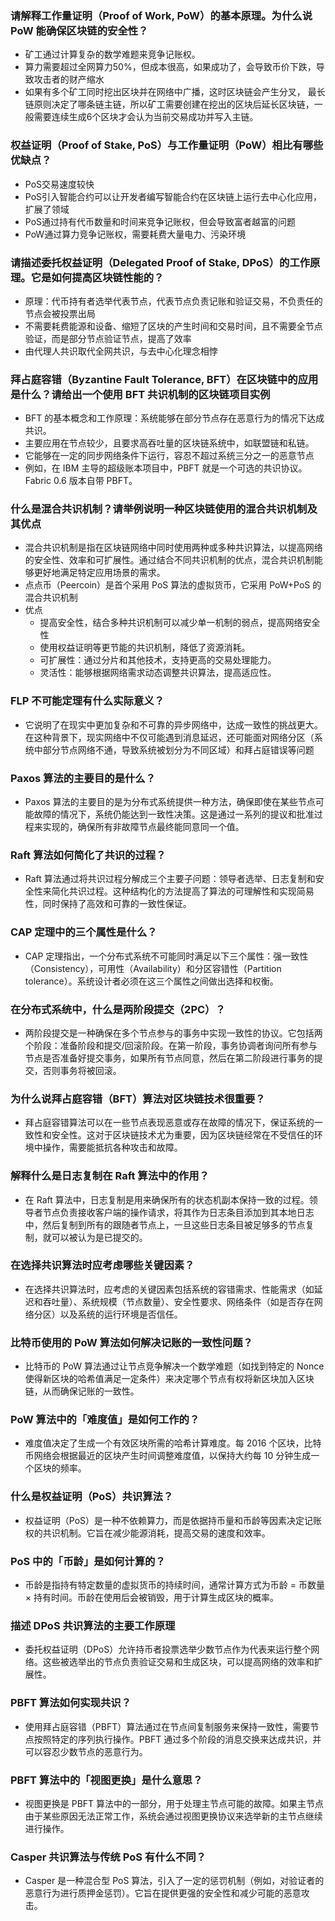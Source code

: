 ### 请解释工作量证明（Proof of Work, PoW）的基本原理。为什么说 PoW 能确保区块链的安全性？

- 矿工通过计算复杂的数学难题来竞争记账权。
- 算力需要超过全网算力50%，但成本很高，如果成功了，会导致币价下跌，导致攻击者的财产缩水
- 如果有多个矿工同时挖出区块并在网络中广播，这时区块链会产生分叉， 最长链原则决定了哪条链主链，所以矿工需要创建在挖出的区块后延长区块链，一般需要连续生成6个区块才会认为当前交易成功并写入主链。

### 权益证明（Proof of Stake, PoS）与工作量证明（PoW）相比有哪些优缺点？

- PoS交易速度较快
- PoS引入智能合约可以让开发者编写智能合约在区块链上运行去中心化应用，扩展了领域
- PoS通过持有代币数量和时间来竞争记账权，但会导致富者越富的问题
- PoW通过算力竞争记账权，需要耗费大量电力、污染环境

### 请描述委托权益证明（Delegated Proof of Stake, DPoS）的工作原理。它是如何提高区块链性能的？

- 原理：代币持有者选举代表节点，代表节点负责记账和验证交易，不负责任的节点会被投票出局
- 不需要耗费能源和设备、缩短了区块的产生时间和交易时间，且不需要全节点验证，而是部分节点验证节点，提高了效率
- 由代理人共识取代全网共识，与去中心化理念相悖

### 拜占庭容错（Byzantine Fault Tolerance, BFT）在区块链中的应用是什么？请给出一个使用 BFT 共识机制的区块链项目实例

- BFT 的基本概念和工作原理：系统能够在部分节点存在恶意行为的情况下达成共识。
- 主要应用在节点较少，且要求高吞吐量的区块链系统中，如联盟链和私链。
- 它能够在一定的同步网络条件下运行，容忍不超过系统三分之一的恶意节点
- 例如，在 IBM 主导的超级账本项目中，PBFT 就是一个可选的共识协议。Fabric 0.6 版本自带 PBFT。

### 什么是混合共识机制？请举例说明一种区块链使用的混合共识机制及其优点

- 混合共识机制是指在区块链网络中同时使用两种或多种共识算法，以提高网络的安全性、效率和可扩展性。通过结合不同共识机制的优点，混合共识机制能够更好地满足特定应用场景的需求。
- 点点币（Peercoin）是首个采用 PoS 算法的虚拟货币，它采用 PoW+PoS 的混合共识机制
- 优点
  - 提高安全性，结合多种共识机制可以减少单一机制的弱点，提高网络安全性
  - 使用权益证明等更节能的共识机制，降低了资源消耗。
  - 可扩展性：通过分片和其他技术，支持更高的交易处理能力。
  - 灵活性：能够根据网络需求动态调整共识算法，提高适应性。

### FLP 不可能定理有什么实际意义？

- 它说明了在现实中更加复杂和不可靠的异步网络中，达成一致性的挑战更大。在这种背景下，现实网络中不仅可能遇到消息延迟，还可能面对网络分区（系统中部分节点网络不通，导致系统被划分为不同区域）和拜占庭错误等问题

### Paxos 算法的主要目的是什么？

- Paxos 算法的主要目的是为分布式系统提供一种方法，确保即使在某些节点可能故障的情况下，系统仍能达到一致性决策。这是通过一系列的提议和批准过程来实现的，确保所有非故障节点最终能同意同一个值。

### Raft 算法如何简化了共识的过程？

- Raft 算法通过将共识过程分解成三个主要子问题：领导者选举、日志复制和安全性来简化共识过程。这种结构化的方法提高了算法的可理解性和实现简易性，同时保持了高效和可靠的一致性保证。

### CAP 定理中的三个属性是什么？

- CAP 定理指出，一个分布式系统不可能同时满足以下三个属性：强一致性（Consistency），可用性（Availability）和分区容错性（Partition tolerance）。系统设计者必须在这三个属性之间做出选择和权衡。

### 在分布式系统中，什么是两阶段提交（2PC）？

- 两阶段提交是一种确保在多个节点参与的事务中实现一致性的协议。它包括两个阶段：准备阶段和提交/回滚阶段。在第一阶段，事务协调者询问所有参与节点是否准备好提交事务，如果所有节点同意，然后在第二阶段进行事务的提交，否则事务将被回滚。

### 为什么说拜占庭容错（BFT）算法对区块链技术很重要？

- 拜占庭容错算法可以在一些节点表现恶意或存在故障的情况下，保证系统的一致性和安全性。这对于区块链技术尤为重要，因为区块链经常在不受信任的环境中操作，需要能抵抗各种攻击和故障。

### 解释什么是日志复制在 Raft 算法中的作用？

- 在 Raft 算法中，日志复制是用来确保所有的状态机副本保持一致的过程。领导者节点负责接收客户端的操作请求，将其作为日志条目添加到其本地日志中，然后复制到所有的跟随者节点上，一旦这些日志条目被足够多的节点复制，就可以被认为是已提交的。

### 在选择共识算法时应考虑哪些关键因素？

- 在选择共识算法时，应考虑的关键因素包括系统的容错需求、性能需求（如延迟和吞吐量）、系统规模（节点数量）、安全性要求、网络条件（如是否存在网络分区）以及系统的运行环境是否信任。

### 比特币使用的 PoW 算法如何解决记账的一致性问题？

- 比特币的 PoW 算法通过让节点竞争解决一个数学难题（如找到特定的 Nonce 使得新区块的哈希值满足一定条件）来决定哪个节点有权将新区块加入区块链，从而确保记账的一致性。

### PoW 算法中的「难度值」是如何工作的？

- 难度值决定了生成一个有效区块所需的哈希计算难度。每 2016 个区块，比特币网络会根据最近的区块产生时间调整难度值，以保持大约每 10 分钟生成一个区块的频率。

### 什么是权益证明（PoS）共识算法？

- 权益证明（PoS）是一种不依赖算力，而是依据持币量和币龄等因素决定记账权的共识机制。它旨在减少能源消耗，提高交易的速度和效率。

### PoS 中的「币龄」是如何计算的？

- 币龄是指持有特定数量的虚拟货币的持续时间，通常计算方式为币龄 = 币数量 × 持有时间。币龄在使用后会被销毁，用于计算生成区块的概率。

### 描述 DPoS 共识算法的主要工作原理

- 委托权益证明（DPoS）允许持币者投票选举少数节点作为代表来运行整个网络。这些被选举出的节点负责验证交易和生成区块，可以提高网络的效率和扩展性。

### PBFT 算法如何实现共识？

- 使用拜占庭容错（PBFT）算法通过在节点间复制服务来保持一致性，需要节点按照特定的序列执行操作。PBFT 通过多个阶段的消息交换来达成共识，并可以容忍少数节点的恶意行为。

### PBFT 算法中的「视图更换」是什么意思？

- 视图更换是 PBFT 算法中的一部分，用于处理主节点可能的故障。如果主节点由于某些原因无法正常工作，系统会通过视图更换协议来选举新的主节点继续进行操作。

### Casper 共识算法与传统 PoS 有什么不同？

- Casper 是一种混合型 PoS 算法，引入了一定的惩罚机制（例如，对验证者的恶意行为进行质押金惩罚）。它旨在提供更强的安全性和减少可能的恶意攻击。
